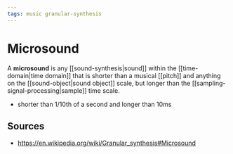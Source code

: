 ```yaml
---
tags: music granular-synthesis
---
```


# Microsound

A **microsound** is any [[sound-synthesis|sound]] within the [[time-domain|time domain]] that is shorter than a musical [[pitch]] and anything on the [[sound-object|sound object]] scale, but longer than the [[sampling-signal-processing|sample]] time scale.

- shorter than 1/10th of a second and longer than 10ms

## Sources

- <https://en.wikipedia.org/wiki/Granular_synthesis#Microsound>
